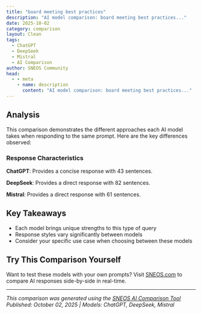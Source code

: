 ```yaml
---
title: "board meeting best practices"
description: "AI model comparison: board meeting best practices..."
date: 2025-10-02
category: comparison
layout: Clean
tags:
  - ChatGPT
  - DeepSeek
  - Mistral
  - AI Comparison
author: SNEOS Community
head:
  - - meta
    - name: description
      content: "AI model comparison: board meeting best practices..."
---
```


<ChatComparison
  title="board meeting best practices"
  prompt="board meeting best practices"
  :responses='{
    "ChatGPT": "Certainly! Here are some best practices for conducting effective board meetings:\n\n### Preparation Before the Meeting\n1. **Set Clear Objectives:** Define the purpose and goals of the meeting beforehand.\n2. **Create and Distribute an Agenda:** Share a detailed agenda with all participants well in advance.\n3. **Prepare Relevant Materials:** Provide reports, financial statements, and other documents prior to the meeting.\n4. **Confirm Attendance:** Ensure all key members can attend or arrange for proxies.\n5. **Establish Meeting Logistics:** Confirm the time, venue or virtual platform, and necessary equipment.\n\n### During the Meeting\n1. **Start on Time:** Respect everyone\u2019s time by beginning promptly.\n2. **Follow the Agenda:** Stick to the agenda to maintain focus and efficiency.\n3. **Facilitate Open Discussion:** Encourage participation from all board members.\n4. **Stay on Topic:** Manage discussions to avoid tangents.\n5. **Take Minutes:** Document decisions, action items, and key points accurately.\n6. **Monitor Time:** Allocate time slots for each agenda item and keep track.\n\n### After the Meeting\n1. **Distribute Minutes Promptly:** Share the meeting minutes as soon as possible.\n2. **Track Action Items:** Follow up on assigned tasks and responsibilities.\n3. **Evaluate the Meeting:** Gather feedback to improve future meetings.\n4. **Schedule Next Meeting:** Confirm date and preliminary agenda for the next session.\n\n### General Best Practices\n1. **Board Member Training:** Provide ongoing education on governance and roles.\n2. **Use Technology:** Leverage tools for scheduling, communication, and document sharing.\n3. **Conflict of Interest Management:** Have clear policies and disclosures.\n4. **Maintain Confidentiality:** Protect sensitive information discussed.\n5. **Promote a Culture of Respect:** Foster professionalism and trust among members.\n\nFollowing these practices can help ensure board meetings are productive, efficient, and contribute positively to organizational governance. If you want, I can provide templates for agendas, minutes, or checklists.",
    "DeepSeek": "Of course. Here is a comprehensive guide to board meeting best practices, broken down into the three critical phases of a meeting: **Preparation, Execution, and Follow-up.**\n\nAdopting these practices transforms board meetings from passive, report-heavy sessions into strategic, engaging, and decision-driving engines for the organization.\n\n---\n\n### Phase 1: Foundational \u0026 Pre-Meeting (The Blueprint for Success)\n\nThis is the most critical phase. Proper preparation prevents 80% of meeting problems.\n\n**1. Define a Clear, Strategic Purpose:**\n*   **Shift from Operational to Strategic:** The board\u0027s role is governance and strategy, not day-to-day management. The agenda should reflect this.\n*   **Use a Consent Agenda:** Bundle routine, non-controversial items (e.g., approval of previous minutes, standard reports) into a single vote. This saves valuable time for strategic discussion.\n*   **Focus on \u0022What Matters Most\u0022:** Every agenda item should answer: \u0022Why is this important for the organization\u0027s future right now?\u0022\n\n**2. Craft a Focused Agenda:**\n*   **Collaborate with the Chair \u0026 CEO:** The Chair and CEO should build the agenda together, ensuring it addresses both management\u0027s and the board\u0027s needs.\n*   **Be Specific with Topics:** Instead of \u0022Financial Review,\u0022 use \u0022Q3 Financials: Discussion on rising COGS and mitigation strategies.\u0022\n*   **Assign Time Allocations:** Clearly state how much time is dedicated to each item to maintain pace.\n*   **Identify the Goal for Each Item:** Label each item as: [For Decision], [For Discussion], or [For Information]. This sets clear expectations.\n*   **Distribute in Advance:** Send the full board packet **at least 5-7 days** before the meeting.\n\n**3. Create a High-Quality Board Packet:**\n*   **The \u002272-Hour Rule\u0022:** Send the packet with enough time for directors to read and digest it thoroughly. The meeting itself should be for discussion, not reading.\n*   **Curate, Don\u0027t Dump:** The CEO and CFO should provide concise, well-written reports that highlight key insights, risks, and opportunities. Avoid data dumps.\n*   **Standardize the Format:** Use a consistent structure (e.g., Executive Summary, Financials, Key Initiatives, Risks) so directors can find information quickly.\n*   **Lead with the Executive Summary:** This is the most important part. It should provide a high-level overview of performance, challenges, and what is needed from the board.\n\n**4. Set the Stage for Engagement:**\n*   **Pre-Meeting Calls:** The Chair should call key directors beforehand to gauge their thoughts on sensitive issues and ensure they are prepared to contribute.\n*   **Director Preparation:** Expect directors to come having read the materials and prepared with questions. This is a core responsibility.\n\n---\n\n### Phase 2: During the Meeting (The Art of Facilitation)\n\nA well-prepared meeting can still fail with poor execution.\n\n**1. Start and End on Time:**\n*   This demonstrates respect for everyone\u0027s time and establishes discipline.\n\n**2. Masterful Chairmanship:**\n*   The **Chair is the facilitator**, not the primary speaker. Their role is to:\n    *   Steer the conversation back to the agenda and time allocations.\n    *   Ensure all voices are heard, drawing out quieter members and tactfully managing dominators.\n    *   Synthesize key points of discussion and confirm decisions.\n    *   Manage conflicts constructively by focusing on interests, not positions.\n\n**3. Foster Robust, Candid Discussion:**\n*   **Create a \u0022Safe\u0022 Environment:** Encourage open dissent and debate. Directors must feel they can challenge ideas without personal reprisal.\n*   **Lead with Context:** The CEO should start with a brief, candid update on the state of the business, focusing on what\u0027s not in the packet.\n*   **Ditch the Presentations:** If it\u0027s in the packet, don\u0027t present it slide-by-slide. Use the meeting time for Q\u0026A and deep dialogue on the material.\n*   **Implement a \u0022Round Robin\u0022:** Go around the table for initial comments on major topics to ensure everyone contributes.\n\n**4. Drive to Clear Decisions and Actions:**\n*   **Clarify Decision-Making Authority:** Be clear on what the board is deciding versus what it is advising on.\n*   **The \u0022Action Item\u0022 Rule:** For every decision or key insight, clearly state: **What needs to be done, Who is responsible, and By when.**\n*   **Summarize Key Takeaways:** At the end of each agenda item, the Chair should succinctly recap the discussion outcome and any next steps.\n\n**5. Reserve Time for an In-Camera Session:**\n*   This is a meeting without management present (typically only independent directors).\n*   It allows for frank discussion about CEO performance, board dynamics, sensitive legal issues, or other confidential matters.\n*   The Chair should summarize any relevant feedback or decisions to be communicated to management afterward.\n\n---\n\n### Phase 3: Post-Meeting (The Cycle of Accountability)\n\nThe work after the meeting ensures the meeting\u0027s value is realized.\n\n**1. Prompt and Precise Minutes:**\n*   **Focus on Decisions and Actions:** Minutes are a legal record of decisions made and actions taken, not a transcript of the conversation.\n*   **Distribute Drafts Quickly:** Send draft minutes within a few days while memories are fresh.\n*   **Review and Approve:** Circulate minutes for review and formally approve them at the next meeting (often via the consent agenda).\n\n**2. Systematic Follow-Up:**\n*   **Publish an Action Item List:** Distribute a clear, simple list of decisions, action items, owners, and deadlines separately from the minutes. This becomes a tracking tool.\n*   **Integrate into the Next Agenda:** Start the next board meeting by reviewing the previous meeting\u0027s action items. This creates a closed-loop system of accountability.\n\n**3. Continuous Improvement:**\n*   **Conduct a Periodic \u0022Meeting Autopsy\u0022:** Once a year, spend 15 minutes asking: \u0022What worked well in our meetings? What should we change?\u0022 This could cover the quality of the packet, the facilitation, the timing, etc.\n*   **Solicit Anonymous Feedback:** Use a simple survey to get candid input from all directors on meeting effectiveness.\n\n---\n\n### Best Practices Checklist \u0026 Pro-Tips\n\n*   **Technology:** Ensure all directors are comfortable with the video conferencing platform (if hybrid/virtual) and any board portal software used.\n*   **Time Management:** Designate a timekeeper (often the Corporate Secretary) to help the Chair stay on track.\n*   **The \u0022No Surprises\u0022 Rule:** Major decisions or contentious issues should never be a surprise in the meeting. They should be socialized beforehand.\n*   **Strategic Deep Dives:** Dedicate a portion of one meeting per quarter to a single, deep strategic topic (e.g., competitive landscape, new technology disruption, talent strategy) with no other business.\n*   **Board Education:** Allocate time for the board to learn about the industry, new regulations, or other topics critical to their oversight role.\n\nBy treating the board meeting as a continuous cycle of preparation, execution, and follow-up, you empower your board to fulfill its governance role effectively and provide maximum strategic value to the organization.",
    "Mistral": "Board meetings are crucial for the effective governance and strategic direction of an organization. Here are some best practices to ensure productive and efficient board meetings:\n\n### Preparation\n1. **Agenda Distribution**: Distribute the agenda well in advance, ideally at least a week before the meeting.\n2. **Pre-Read Materials**: Provide all necessary documents, reports, and background information ahead of time to allow board members to review and prepare.\n3. **Clear Objectives**: Define clear objectives and expected outcomes for the meeting.\n\n### Structure\n1. **Timely Start**: Begin the meeting on time to respect everyone\u0027s schedule.\n2. **Agenda Adherence**: Stick to the agenda to ensure all key topics are covered.\n3. **Time Management**: Allocate specific time slots for each agenda item and adhere to them.\n\n### Participation\n1. **Engagement**: Encourage active participation from all board members. Ensure everyone has a chance to speak.\n2. **Diverse Perspectives**: Foster an environment where diverse viewpoints are welcomed and considered.\n3. **Respectful Communication**: Maintain a respectful and professional tone throughout the meeting.\n\n### Decision-Making\n1. **Clear Decisions**: Ensure that decisions are clearly articulated and documented.\n2. **Action Items**: Assign specific action items with clear responsibilities and deadlines.\n3. **Follow-Up**: Establish a process for follow-up on action items and decisions made during the meeting.\n\n### Documentation\n1. **Minutes**: Take detailed minutes of the meeting, including decisions made, action items, and any significant discussions.\n2. **Distribution**: Distribute the minutes promptly after the meeting to all board members and relevant stakeholders.\n3. **Archiving**: Maintain a record of all meeting minutes and related documents for future reference.\n\n### Technology\n1. **Virtual Meetings**: If the meeting is virtual, ensure that the technology is reliable and that all participants are familiar with the tools being used.\n2. **Security**: Ensure that any virtual meeting platforms are secure and that confidential information is protected.\n\n### Governance\n1. **Compliance**: Ensure that all decisions and actions comply with legal and regulatory requirements.\n2. **Transparency**: Maintain transparency in decision-making processes and communication.\n3. **Conflict of Interest**: Address any potential conflicts of interest openly and transparently.\n\n### Evaluation\n1. **Feedback**: Regularly seek feedback from board members on the effectiveness of meetings.\n2. **Continuous Improvement**: Use feedback to continuously improve the structure and conduct of board meetings.\n3. **Performance Metrics**: Establish metrics to evaluate the performance and outcomes of board meetings.\n\n### Culture\n1. **Inclusive Environment**: Create an inclusive environment where all board members feel valued and heard.\n2. **Collaboration**: Foster a collaborative spirit among board members.\n3. **Accountability**: Hold board members accountable for their contributions and commitments.\n\n### Logistics\n1. **Venue**: Choose a suitable venue that is conducive to productive discussions.\n2. **Refreshments**: Provide refreshments if the meeting is lengthy.\n3. **Breaks**: Schedule breaks to maintain focus and energy levels.\n\nBy following these best practices, board meetings can be more effective, efficient, and productive, leading to better decision-making and overall governance."
  }'
  published-date="01:29"
/>

## Analysis

This comparison demonstrates the different approaches each AI model takes when responding to the same prompt. Here are the key differences observed:

### Response Characteristics

**ChatGPT**: Provides a concise response with 43 sentences. 

**DeepSeek**: Provides a direct response with 82 sentences. 

**Mistral**: Provides a direct response with 61 sentences. 

## Key Takeaways

- Each model brings unique strengths to this type of query
- Response styles vary significantly between models
- Consider your specific use case when choosing between these models

## Try This Comparison Yourself

Want to test these models with your own prompts? Visit [SNEOS.com](https://sneos.com) to compare AI responses side-by-side in real-time.

---

*This comparison was generated using the [SNEOS AI Comparison Tool](https://sneos.com)*
*Published: October 02, 2025 | Models: ChatGPT, DeepSeek, Mistral*
